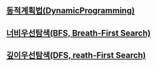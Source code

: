 
## [동적계획법(DynamicProgramming)](https://yunaaa0620.tistory.com/39)
## [너비우선탐색(BFS, Breath-First Search)](https://yunaaa0620.tistory.com/173)
## [깊이우선탐색(DFS, reath-First Search)](https://yunaaa0620.tistory.com/173)


